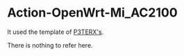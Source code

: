 # Action-OpenWrt-Mi_AC2100

It used the template of [P3TERX's](https://github.com/P3TERX/Actions-OpenWrt).

There is nothing to refer here.
